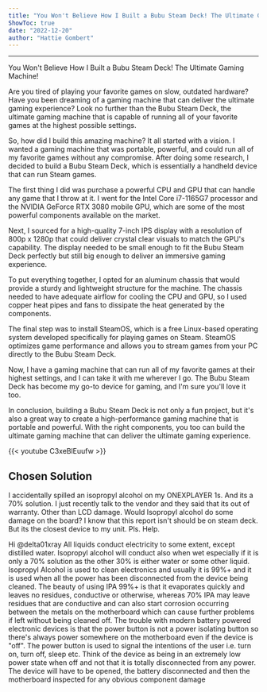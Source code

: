 ```yaml
---
title: "You Won't Believe How I Built a Bubu Steam Deck! The Ultimate Gaming Machine!"
ShowToc: true 
date: "2022-12-20"
author: "Hattie Gombert"
---
```

*****
You Won't Believe How I Built a Bubu Steam Deck! The Ultimate Gaming Machine!

Are you tired of playing your favorite games on slow, outdated hardware? Have you been dreaming of a gaming machine that can deliver the ultimate gaming experience? Look no further than the Bubu Steam Deck, the ultimate gaming machine that is capable of running all of your favorite games at the highest possible settings.

So, how did I build this amazing machine? It all started with a vision. I wanted a gaming machine that was portable, powerful, and could run all of my favorite games without any compromise. After doing some research, I decided to build a Bubu Steam Deck, which is essentially a handheld device that can run Steam games.

The first thing I did was purchase a powerful CPU and GPU that can handle any game that I throw at it. I went for the Intel Core i7-1165G7 processor and the NVIDIA GeForce RTX 3080 mobile GPU, which are some of the most powerful components available on the market.

Next, I sourced for a high-quality 7-inch IPS display with a resolution of 800p x 1280p that could deliver crystal clear visuals to match the GPU's capability. The display needed to be small enough to fit the Bubu Steam Deck perfectly but still big enough to deliver an immersive gaming experience.

To put everything together, I opted for an aluminum chassis that would provide a sturdy and lightweight structure for the machine. The chassis needed to have adequate airflow for cooling the CPU and GPU, so I used copper heat pipes and fans to dissipate the heat generated by the components.

The final step was to install SteamOS, which is a free Linux-based operating system developed specifically for playing games on Steam. SteamOS optimizes game performance and allows you to stream games from your PC directly to the Bubu Steam Deck.

Now, I have a gaming machine that can run all of my favorite games at their highest settings, and I can take it with me wherever I go. The Bubu Steam Deck has become my go-to device for gaming, and I'm sure you'll love it too.

In conclusion, building a Bubu Steam Deck is not only a fun project, but it's also a great way to create a high-performance gaming machine that is portable and powerful. With the right components, you too can build the ultimate gaming machine that can deliver the ultimate gaming experience.

{{< youtube C3xeBlEuufw >}} 



## Chosen Solution
 I accidentally spilled an isopropyl alcohol on my ONEXPLAYER 1s. And its a 70% solution. I just recently talk to the vendor and they said that its out of warranty. Other than LCD damage. Would Isopropyl alcohol do some damage on the board? I know that this report isn't should be on steam deck. But its the closest device to my unit. Pls. Help.

 Hi @delta01xray
All liquids conduct electricity to some extent, except distilled water.
Isopropyl alcohol will conduct also when wet especially if it is only a 70% solution as the other 30% is either water or some other liquid. Isopropyl Alcohol is used to clean electronics and usually it is 99%+ and it is used when all the power has been disconnected from the device being cleaned. The beauty of using IPA 99%+ is that it evaporates quickly and leaves no residues, conductive or otherwise, whereas 70% IPA may leave residues that are conductive and can also start corrosion occurring between the metals on the motherboard which can cause further problems if left without being cleaned off.
The trouble with modern battery powered electronic devices is that the power button is not a power isolating button so there's always power somewhere on the motherboard even if the device is "off". The power button is used to signal the intentions of the user i.e. turn on, turn off, sleep etc. Think of the device as being in an extremely low power state when off and not that it is totally disconnected from any power.
The device will have to be opened, the battery disconnected and then the motherboard inspected for any obvious component damage




